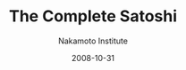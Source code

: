 ---
layout: writing
title: The Complete Satoshi
date: 2008-10-31
categories: ['Cypherpunk']
author: ['Nakamoto Institute']
excerpt: Between 2008 and 2012, a pseudonymous programmer (or programmers) going by the name Satoshi Nakamoto shared with the world a brilliant vision and the code to build it. Emails. Forum Posts. Code. Quotes.
external_url: https://satoshi.nakamotoinstitute.org/
---